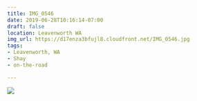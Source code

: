 ```yaml
---
title: IMG_0546
date: 2019-06-28T10:16:14-07:00
draft: false
location: Leavenworth WA
img_url: https://d17enza3bfujl8.cloudfront.net/IMG_0546.jpg
tags:
- Leavenworth, WA
- Shay
- on-the-road

---
```


![](https://d17enza3bfujl8.cloudfront.net/IMG_0546.jpg)


